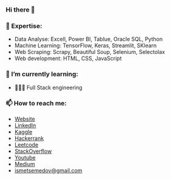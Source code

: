 ### Hi there 👋

<h3>🔭 Expertise:</h3>
<ul>
    <li>Data Analyse: Excell, Power BI, Tablue, Oracle SQL, Python</li>
    <li>Machine Learning: TensorFlow, Keras, Streamlit, SKlearn</li>
    <li>Web Scraping: Scrapy, Beautiful Soup, Selenium, Selectolax </li>
    <li>Web development: HTML, CSS, JavaScript</li>
</ul>

<h3>🌱 I’m currently learning:</h3>
  <ul>
    <li>👨🏻‍💻 Full Stack engineering </li>
  </ul>

<h3>📫 How to reach me:</h3>
<ul>
    <li><a href="https://ismat-samadov.github.io/html_resume/" target="_blank">Website</a></li>
    <li><a href="https://www.linkedin.com/in/ismat-samadov-42414b241/" target="_blank">LinkedIn</a></li>
    <li><a href="https://www.kaggle.com/ismetsemedov" target="_blank">Kaggle</a></li>
    <li><a href="https://www.hackerrank.com/profile/IsmatSamadov" target="_blank">Hackerrank</a></li>
    <li><a href="https://leetcode.com/ismetsemedov/" target="_blank">Leetcode</a></li>
    <li><a href="https://stackoverflow.com/users/20137229/ismats?tab=profile" target="_blank">StackOverflow</a></li>
    <li><a href="https://www.youtube.com/@ismatsamadov" target="_blank">Youtube</a></li>
    <li><a href="https://medium.com/@ismatsamadov" target="_blank">Medium</a></li>
    <li><a href="mailto:ismetsemedov@gmail.com" target="_blank">ismetsemedov@gmail.com</a></li>

  </ul>


